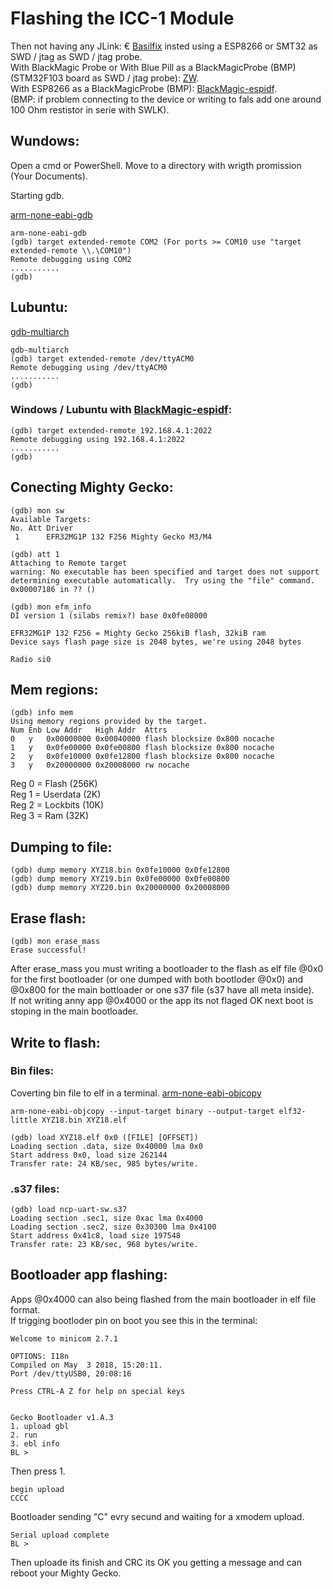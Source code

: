 # Flashing the ICC-1 Module  
  
Then not having any JLink: € [Basilfix](https://github.com/basilfx/TRADFRI-Hacking#pinout) insted using a ESP8266 or SMT32 as SWD / jtag as SWD / jtag probe.  
With BlackMagic Probe or 
With  Blue Pill as a BlackMagicProbe (BMP) (STM32F103 board as SWD / jtag probe): [ZW](https://github.com/zw/TRADFRI-Hacking/tree/master/hacks/L1527).  
With ESP8266 as a BlackMagicProbe (BMP): [BlackMagic-espidf](https://github.com/MattWestb/blackmagic-espidf).  
(BMP: if problem connecting to the device or writing to fals add one around 100 Ohm restistor in serie with SWLK). 

## Wundows:
Open a cmd or PowerShell.
Move to a directory with wrigth promission (Your Documents).

Starting gdb.

[arm-none-eabi-gdb](https://developer.arm.com/tools-and-software/open-source-software/developer-tools/gnu-toolchain/gnu-rm/downloads)
```
arm-none-eabi-gdb
(gdb) target extended-remote COM2 (For ports >= COM10 use "target extended-remote \\.\COM10")  
Remote debugging using COM2  
...........  
(gdb)  
```

## Lubuntu:


[gdb-multiarch](https://packages.ubuntu.com/focal/gdb-multiarch)  
```
gdb-multiarch
(gdb) target extended-remote /dev/ttyACM0  
Remote debugging using /dev/ttyACM0  
...........  
(gdb)  
```

### Windows / Lubuntu with [BlackMagic-espidf](https://github.com/MattWestb/blackmagic-espidf):  
```
(gdb) target extended-remote 192.168.4.1:2022  
Remote debugging using 192.168.4.1:2022  
...........  
(gdb)  
```

## Conecting Mighty Gecko:  
```
(gdb) mon sw  
Available Targets:  
No. Att Driver  
 1      EFR32MG1P 132 F256 Mighty Gecko M3/M4  

(gdb) att 1  
Attaching to Remote target  
warning: No executable has been specified and target does not support  
determining executable automatically.  Try using the "file" command.  
0x00007186 in ?? ()  
  
(gdb) mon efm_info  
DI version 1 (silabs remix?) base 0x0fe08000  

EFR32MG1P 132 F256 = Mighty Gecko 256kiB flash, 32kiB ram  
Device says flash page size is 2048 bytes, we're using 2048 bytes  
  
Radio si0  
```  

## Mem regions:
```
(gdb) info mem  
Using memory regions provided by the target.  
Num Enb Low Addr   High Addr  Attrs  
0   y   0x00000000 0x00040000 flash blocksize 0x800 nocache  
1   y   0x0fe00000 0x0fe00800 flash blocksize 0x800 nocache  
2   y   0x0fe10000 0x0fe12800 flash blocksize 0x800 nocache  
3   y   0x20000000 0x20008000 rw nocache  
```

Reg 0 = Flash (256K)  
Reg 1 = Userdata (2K)  
Reg 2 = Lockbits (10K)  
Reg 3 = Ram (32K)  


## Dumping to file:
```
(gdb) dump memory XYZ18.bin 0x0fe10000 0x0fe12800  
(gdb) dump memory XYZ19.bin 0x0fe00000 0x0fe00800  
(gdb) dump memory XYZ20.bin 0x20000000 0x20008000  
  ```

## Erase flash:  
```
(gdb) mon erase_mass  
Erase successful!  
```
After erase_mass you must writing a bootloader to the flash as elf file @0x0 for the first bootloader (or one dumped with both bootloder @0x0) and @0x800 for the main bottloader or one s37 file (s37 have all meta inside).  
If not writing anny app @0x4000 or the app its not flaged OK next boot is stoping in the main bootloader.  
  
  
## Write to flash: 

### Bin files: 

Coverting bin file to elf in a terminal.
[arm-none-eabi-objcopy](https://developer.arm.com/tools-and-software/open-source-software/developer-tools/gnu-toolchain/gnu-rm/downloads)
```
arm-none-eabi-objcopy --input-target binary --output-target elf32-little XYZ18.bin XYZ18.elf  

(gdb) load XYZ18.elf 0x0 ([FILE] [OFFSET])  
Loading section .data, size 0x40000 lma 0x0  
Start address 0x0, load size 262144  
Transfer rate: 24 KB/sec, 985 bytes/write.  
  ```
  
### .s37 files:  
  ```
(gdb) load ncp-uart-sw.s37  
Loading section .sec1, size 0xac lma 0x4000  
Loading section .sec2, size 0x30300 lma 0x4100  
Start address 0x41c8, load size 197548  
Transfer rate: 23 KB/sec, 968 bytes/write.  
```

## Bootloader app flashing:  

Apps @0x4000 can also being flashed from the main bootloader in elf file format.  
If trigging bootloder pin on boot you see this in the terminal:  
  ```
Welcome to minicom 2.7.1                                                               
                                                                                       
OPTIONS: I18n                                                                          
Compiled on May  3 2018, 15:20:11.                                                     
Port /dev/ttyUSB0, 20:08:16                                                            
                                                                                       
Press CTRL-A Z for help on special keys                                                
                                                                                       
                                                                                       
Gecko Bootloader v1.A.3                                                                
1. upload gbl                                                                          
2. run                                                                                 
3. ebl info                                                                            
BL >                           
  ```
Then press 1.  
```
begin upload                                                                            
CCCC  
```
Bootloader sending "C" evry secund and waiting for a xmodem upload.  
```
Serial upload complete  
BL >   
```
Then uploade its finish and CRC its OK you getting a message and can reboot your Mighty Gecko.  
  

